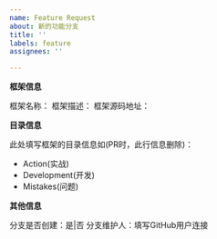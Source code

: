 ```yaml
---
name: Feature Request
about: 新的功能分支
title: ''
labels: feature
assignees: ''

---
```


**框架信息**

框架名称：
框架描述：
框架源码地址：

**目录信息**

此处填写框架的目录信息如(PR时，此行信息删除)：

- Action(实战)
- Development(开发)
- Mistakes(问题)

**其他信息**

分支是否创建：是|否
分支维护人：填写GitHub用户连接
